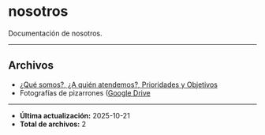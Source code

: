 # nosotros

Documentación de nosotros.

---

## Archivos

- [¿Qué somos?, ¿A quién atendemos?, Prioridades y Objetivos](./nosotros.png)
- Fotografías de pizarrones ([Google Drive](https://drive.google.com/drive/folders/1xzSU2FvYMJ0FUUQ61IK06SSVKvtlDxv4?hl=es)

---

- **Última actualización:** 2025-10-21
- **Total de archivos:** 2
